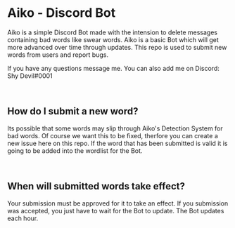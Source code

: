 # Aiko - Discord Bot 
Aiko is a simple Discord Bot made with the intension to delete messages containing bad words like swear words. Aiko is a basic Bot which will get more advanced over time through updates. This repo is used to submit new words from users and report bugs.

If you have any questions message me. You can also add me on Discord: Shy Devil#0001


<br>

## How do I submit a new word?
Its possible that some words may slip through Aiko's Detection System for bad words. Of course we want this to be fixed, therfore you can create a new issue here on this repo. If the word that has been submitted is valid it is going to be added into the wordlist for the Bot. 


<br>

## When will submitted words take effect?
Your submission must be approved for it to take an effect. If you submission was accepted, you just have to wait for the Bot to update. The Bot updates each hour.

